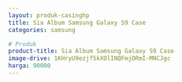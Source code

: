 ```yaml
---
layout: produk-casinghp
title: Sia Album Samsung Galaxy S9 Case
categories: samsung

# Produk
product-title: Sia Album Samsung Galaxy S9 Case
image-drive: 1KHryU9ezjf5kXOlINQFmjORmI-MNCJgc
harga: 90000
---
```

